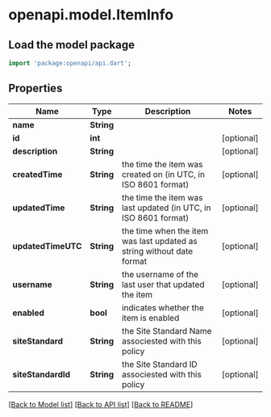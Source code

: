 # openapi.model.ItemInfo

## Load the model package
```dart
import 'package:openapi/api.dart';
```

## Properties
Name | Type | Description | Notes
------------ | ------------- | ------------- | -------------
**name** | **String** |  | 
**id** | **int** |  | [optional] 
**description** | **String** |  | [optional] 
**createdTime** | **String** | the time the item was created on (in UTC, in ISO 8601 format) | [optional] 
**updatedTime** | **String** | the time the item was last updated (in UTC, in ISO 8601 format) | [optional] 
**updatedTimeUTC** | **String** | the time when the item was last updated as string without date format | [optional] 
**username** | **String** | the username of the last user that updated the item | [optional] 
**enabled** | **bool** | indicates whether the item is enabled | [optional] 
**siteStandard** | **String** | the Site Standard Name associested with this policy | [optional] 
**siteStandardId** | **String** | the Site Standard ID associested with this policy | [optional] 

[[Back to Model list]](../README.md#documentation-for-models) [[Back to API list]](../README.md#documentation-for-api-endpoints) [[Back to README]](../README.md)


